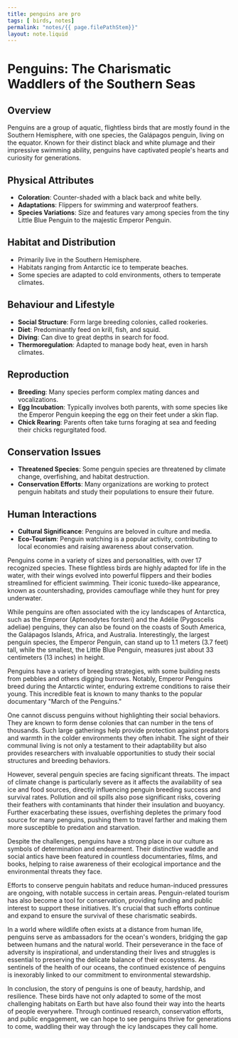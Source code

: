 ```yaml
---
title: penguins are pro
tags: [ birds, notes]
permalink: "notes/{{ page.filePathStem}}"
layout: note.liquid
---
```


# Penguins: The Charismatic Waddlers of the Southern Seas

## Overview

Penguins are a group of aquatic, flightless birds that are mostly found in the Southern Hemisphere, with one species, the Galápagos penguin, living on the equator. Known for their distinct black and white plumage and their impressive swimming ability, penguins have captivated people's hearts and curiosity for generations.

## Physical Attributes

- **Coloration**: Counter-shaded with a black back and white belly.
- **Adaptations**: Flippers for swimming and waterproof feathers.
- **Species Variations**: Size and features vary among species from the tiny Little Blue Penguin to the majestic Emperor Penguin.

## Habitat and Distribution

- Primarily live in the Southern Hemisphere.
- Habitats ranging from Antarctic ice to temperate beaches.
- Some species are adapted to cold environments, others to temperate climates.

## Behaviour and Lifestyle

- **Social Structure**: Form large breeding colonies, called rookeries.
- **Diet**: Predominantly feed on krill, fish, and squid.
- **Diving**: Can dive to great depths in search for food.
- **Thermoregulation**: Adapted to manage body heat, even in harsh climates.

## Reproduction

- **Breeding**: Many species perform complex mating dances and vocalizations.
- **Egg Incubation**: Typically involves both parents, with some species like the Emperor Penguin keeping the egg on their feet under a skin flap.
- **Chick Rearing**: Parents often take turns foraging at sea and feeding their chicks regurgitated food.

## Conservation Issues

- **Threatened Species**: Some penguin species are threatened by climate change, overfishing, and habitat destruction.
- **Conservation Efforts**: Many organizations are working to protect penguin habitats and study their populations to ensure their future.

## Human Interactions

- **Cultural Significance**: Penguins are beloved in culture and media.
- **Eco-Tourism**: Penguin watching is a popular activity, contributing to local economies and raising awareness about conservation.

Penguins come in a variety of sizes and personalities, with over 17 recognized species. These flightless birds are highly adapted for life in the water, with their wings evolved into powerful flippers and their bodies streamlined for efficient swimming. Their iconic tuxedo-like appearance, known as countershading, provides camouflage while they hunt for prey underwater.

While penguins are often associated with the icy landscapes of Antarctica, such as the Emperor (Aptenodytes forsteri) and the Adélie (Pygoscelis adeliae) penguins, they can also be found on the coasts of South America, the Galápagos Islands, Africa, and Australia. Interestingly, the largest penguin species, the Emperor Penguin, can stand up to 1.1 meters (3.7 feet) tall, while the smallest, the Little Blue Penguin, measures just about 33 centimeters (13 inches) in height.

Penguins have a variety of breeding strategies, with some building nests from pebbles and others digging burrows. Notably, Emperor Penguins breed during the Antarctic winter, enduring extreme conditions to raise their young. This incredible feat is known to many thanks to the popular documentary "March of the Penguins."

One cannot discuss penguins without highlighting their social behaviors. They are known to form dense colonies that can number in the tens of thousands. Such large gatherings help provide protection against predators and warmth in the colder environments they often inhabit. The sight of their communal living is not only a testament to their adaptability but also provides researchers with invaluable opportunities to study their social structures and breeding behaviors.

However, several penguin species are facing significant threats. The impact of climate change is particularly severe as it affects the availability of sea ice and food sources, directly influencing penguin breeding success and survival rates. Pollution and oil spills also pose significant risks, covering their feathers with contaminants that hinder their insulation and buoyancy. Further exacerbating these issues, overfishing depletes the primary food source for many penguins, pushing them to travel farther and making them more susceptible to predation and starvation.

Despite the challenges, penguins have a strong place in our culture as symbols of determination and endearment. Their distinctive waddle and social antics have been featured in countless documentaries, films, and books, helping to raise awareness of their ecological importance and the environmental threats they face.

Efforts to conserve penguin habitats and reduce human-induced pressures are ongoing, with notable success in certain areas. Penguin-related tourism has also become a tool for conservation, providing funding and public interest to support these initiatives. It's crucial that such efforts continue and expand to ensure the survival of these charismatic seabirds.

In a world where wildlife often exists at a distance from human life, penguins serve as ambassadors for the ocean's wonders, bridging the gap between humans and the natural world. Their perseverance in the face of adversity is inspirational, and understanding their lives and struggles is essential to preserving the delicate balance of their ecosystems. As sentinels of the health of our oceans, the continued existence of penguins is inexorably linked to our commitment to environmental stewardship.

In conclusion, the story of penguins is one of beauty, hardship, and resilience. These birds have not only adapted to some of the most challenging habitats on Earth but have also found their way into the hearts of people everywhere. Through continued research, conservation efforts, and public engagement, we can hope to see penguins thrive for generations to come, waddling their way through the icy landscapes they call home.
